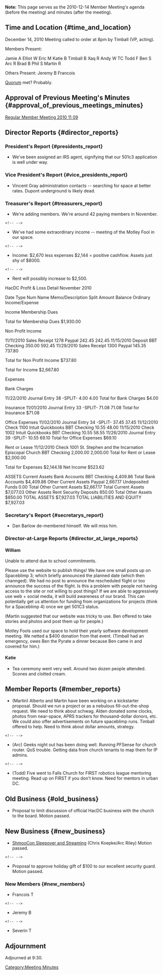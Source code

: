 **Note:** This page serves as the 2010-12-14 Member Meeting's agenda
(before the meeting) and minutes (after the meeting).

## Time and Location {#time_and_location}

December 14, 2010 Meeting called to order at 8pm by Timball (VP,
acting).

Members Present:

Jamie A Elliot W Eric M Katie B Timball B Xaq R Andy W TC Todd F Ben S
Arc R Brad B Phil S Martin R

Others Present: Jeremy B Francois

[Quorum](Quorum) met? Probably.

## Approval of Previous Meeting's Minutes {#approval_of_previous_meetings_minutes}

[Regular Member Meeting 2010 11
09](Regular_Member_Meeting_2010_11_09)

## Director Reports {#director_reports}

### President's Report {#presidents_report}

-   We've been assigned an IRS agent, signifying that our 501c3
    application is well under way.

### Vice President's Report {#vice_presidents_report}

-   Vincent Gray administration contacts -- searching for space at
    better rates. Dupont underground is likely dead.

### Treasurer's Report {#treasurers_report}

-   We're adding members. We're around 42 paying members in November.

```{=html}
<!-- -->
```
-   We've had some extraordinary income -- meeting of the Motley Fool in
    our space.

```{=html}
<!-- -->
```
-   Income: \$2,670 less expenses \$2,144 = positive cashflow. Assets
    just shy of \$8000.

```{=html}
<!-- -->
```
-   Rent will possibly increase to \$2,500.

HacDC Profit & Loss Detail November 2010

Date Type Num Name Memo/Description Split Amount Balance Ordinary
Income/Expense

Income Membership Dues

Total for Membership Dues \$1,930.00

Non Profit Income

11/11/2010 Sales Receipt 1278 Paypal 242.45 242.45 11/15/2010 Deposit
BBT Checking 350.00 592.45 11/29/2010 Sales Receipt 1300 Paypal 145.35
737.80

Total for Non Profit Income \$737.80

Total for Income \$2,667.80

Expenses

Bank Charges

11/22/2010 Journal Entry 38 -SPLIT- 4.00 4.00 Total for Bank Charges
\$4.00

Insurance 11/01/2010 Journal Entry 33 -SPLIT- 71.08 71.08 Total for
Insurance \$71.08

Office Expenses 11/02/2010 Journal Entry 34 -SPLIT- 37.45 37.45
11/12/2010 Check 1100 Intuit Quickbooks BBT Checking 10.55 48.00
11/15/2010 Check 1002 Intuit Quickbooks BBT Checking 10.55 58.55
11/26/2010 Journal Entry 39 -SPLIT- 10.55 69.10 Total for Office
Expenses \$69.10

Rent or Lease 11/12/2010 Check 1001 St. Stephen and the Incarnation
Episcopal Church BBT Checking 2,000.00 2,000.00 Total for Rent or Lease
\$2,000.00

Total for Expenses \$2,144.18 Net Income \$523.62

ASSETS Current Assets Bank Accounts BBT Checking 4,409.86 Total Bank
Accounts \$4,409.86 Other Current Assets Paypal 2,667.17 Undeposited
Funds 0.00 Total Other Current Assets \$2,667.17 Total Current Assets
\$7,077.03 Other Assets Rent Security Deposits 850.00 Total Other Assets
\$850.00 TOTAL ASSETS \$7,927.03 TOTAL LIABILITIES AND EQUITY \$7,927.03

### Secretary's Report {#secretarys_report}

-   Dan Barlow de-membered himself. We will miss him.

### Director-at-Large Reports {#director_at_large_reports}

#### William

Unable to attend due to school commitments.

Please use the website to publish things! We have one small posts up on
Spaceblimp 3; which briefly announced the planned date (which then
channged). We had no post to announce the rescheduled flight or too
announce the success of the flight. Is this a problem with people not
having access to the site or not willing to post things? If we are able
to aggressively use web + social media, it will build awareness of our
brand. This can potentially get us attention for funding from
organizations for projects (think for a Spaceblimp 4) once we get 501C3
status.

(Martin suggested that our website was tricky to use. Ben offered to
take stories and photos and post them up for people.)

Motley Fools used our space to hold their yearly software development
meeting. We netted a \$400 donation from that event. (Timball had an
emergency, owes Ben the Pyrate a dinner because Ben came in and covered
for him.)

#### Katie

-   Tea ceremony went very well. Around two dozen people attended.
    Scones and clotted cream.

## Member Reports {#member_reports}

-   (Martin) Alberto and Martin have been working on a kickstarter
    proposal. Should we run a project or as a nebulous fill-out-the-shop
    request. We need to think about schwag. Alden donated some clocks,
    photos from near-space, APRS trackers for thousand-dollar donors,
    etc. We could also offer advertisements on future spaceblimp runs.
    Timball offered to help. Need to think about dollar amounts,
    strategy.

```{=html}
<!-- -->
```
-   (Arc) Geeks night out has been doing well. Running PFSense for
    church router. QoS trouble. Getting data from church tenants to map
    them for IP admins.

```{=html}
<!-- -->
```
-   (Todd) Five went to Falls Church for FIRST robotics league mentoring
    meeting. Read up on FIRST if you don't know. Need for mentors in
    urban DC.

## Old Business {#old_business}

-   Proposal to limit discussion of official HacDC business with the
    church to the board. Motion passed.

## New Business {#new_business}

-   [ShmooCon Sleepover and
    Streaming](ShmooCon_Sleepover_and_Streaming) (Chris
    Koepke/Arc Riley) Motion passed.

```{=html}
<!-- -->
```
-   Proposal to approve holiday gift of \$100 to our excellent security
    guard. Motion passed.

### New Members {#new_members}

-   Francois T

```{=html}
<!-- -->
```
-   Jeremy B

```{=html}
<!-- -->
```
-   Severin T

## Adjournment

Adjourned at 9:30.

[Category:Meeting Minutes](Category:Meeting_Minutes)
